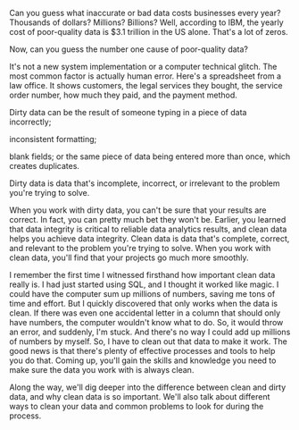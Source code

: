
Can you guess what inaccurate or bad data costs businesses every year? Thousands of dollars? Millions? Billions? Well, according to IBM, the yearly cost of poor-quality data is $3.1 trillion in the US alone. That's a lot of zeros.

Now, can you guess the number one cause of poor-quality data?

It's not a new system implementation or a computer technical glitch. The most common factor is actually human error. Here's a spreadsheet from a law office. It shows customers, the legal services they bought, the service order number, how much they paid, and the payment method.

Dirty data can be the result of someone typing in a piece of data incorrectly;

inconsistent formatting;

blank fields; or the same piece of data being entered more than once, which creates duplicates.

Dirty data is data that's incomplete, incorrect, or irrelevant to the problem you're trying to solve.

When you work with dirty data, you can't be sure that your results are correct. In fact, you can pretty much bet they won't be. Earlier, you learned that data integrity is critical to reliable data analytics results, and clean data helps you achieve data integrity. Clean data is data that's complete, correct, and relevant to the problem you're trying to solve. When you work with clean data, you'll find that your projects go much more smoothly.

I remember the first time I witnessed firsthand how important clean data really is. I had just started using SQL, and I thought it worked like magic. I could have the computer sum up millions of numbers, saving me tons of time and effort. But I quickly discovered that only works when the data is clean. If there was even one accidental letter in a column that should only have numbers, the computer wouldn't know what to do. So, it would throw an error, and suddenly, I'm stuck. And there's no way I could add up millions of numbers by myself. So, I have to clean out that data to make it work. The good news is that there's plenty of effective processes and tools to help you do that. Coming up, you'll gain the skills and knowledge you need to make sure the data you work with is always clean.

Along the way, we'll dig deeper into the difference between clean and dirty data, and why clean data is so important. We'll also talk about different ways to clean your data and common problems to look for during the process.